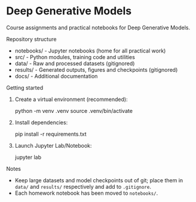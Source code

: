 # Deep Generative Models

Course assignments and practical notebooks for Deep Generative Models.

Repository structure

- notebooks/        - Jupyter notebooks (home for all practical work)
- src/              - Python modules, training code and utilities
- data/             - Raw and processed datasets (gitignored)
- results/          - Generated outputs, figures and checkpoints (gitignored)
- docs/             - Additional documentation

Getting started

1. Create a virtual environment (recommended):

   python -m venv .venv
   source .venv/bin/activate

2. Install dependencies:

   pip install -r requirements.txt

3. Launch Jupyter Lab/Notebook:

   jupyter lab

Notes

- Keep large datasets and model checkpoints out of git; place them in `data/` and `results/` respectively and add to `.gitignore`.
- Each homework notebook has been moved to `notebooks/`.


